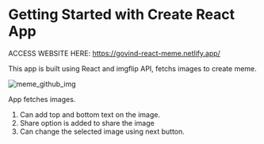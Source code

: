# Getting Started with Create React App

ACCESS WEBSITE HERE: https://govind-react-meme.netlify.app/

This app is built using React and imgflip API, fetchs images to create meme.

![meme_github_img](https://user-images.githubusercontent.com/60074455/152200319-2de0bb83-bac9-4e01-a9ab-48f957c66a88.png)


App fetches images.
1) Can add top and bottom text on the image.
2) Share option is added to share the image
3) Can change the selected image using next button.
